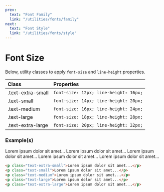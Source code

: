 ```yaml
---
prev:
  text: "Font Family"
  link: "/utilities/fonts/family"
next:
  text: "Font Style"
  link: "/utilities/fonts/style"
---
```


# Font Size

Below, utility classes to apply `font-size` and `line-height` properties.

| Class             | Properties                            |
| :---------------- | :------------------------------------ |
| .text-extra-small | `font-size: 12px; line-height: 16px;` |
| .text-small       | `font-size: 14px; line-height: 20px;` |
| .text-medium      | `font-size: 16px; line-height: 24px;` |
| .text-large       | `font-size: 18px; line-height: 28px;` |
| .text-extra-large | `font-size: 20px; line-height: 32px;` |

### Example(s)

<div class="flex-column gap-y-2 radius-8 px-6 py-4 mt-8" style="background-color: var(--vp-c-bg-alt);">
  <span class="text-extra-small">Lorem ipsum dolor sit amet...</span>
  <span class="text-small">Lorem ipsum dolor sit amet...</span>
  <span class="text-medium">Lorem ipsum dolor sit amet...</span>
  <span class="text-large">Lorem ipsum dolor sit amet...</span>
  <span class="text-extra-large">Lorem ipsum dolor sit amet...</span>
</div>

```html
<p class="text-extra-small">Lorem ipsum dolor sit amet...</p>
<p class="text-small">Lorem ipsum dolor sit amet...</p>
<p class="text-medium">Lorem ipsum dolor sit amet...</p>
<p class="text-large">Lorem ipsum dolor sit amet...</p>
<p class="text-extra-large">Lorem ipsum dolor sit amet...</p>
```
